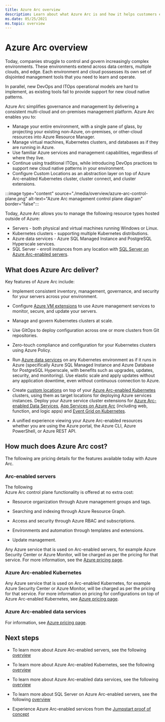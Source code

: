 ```yaml
---
title: Azure Arc overview
description: Learn about what Azure Arc is and how it helps customers enable management and governance of their hybrid resources with other Azure services and features.
ms.date: 05/25/2021
ms.topic: overview
---
```


# Azure Arc overview

Today, companies struggle to control and govern increasingly complex environments. These environments extend across data centers, multiple clouds, and edge. Each environment and cloud possesses its own set of disjointed management tools that you need to learn and operate.

In parallel, new DevOps and ITOps operational models are hard to implement, as existing tools fail to provide support for new cloud native patterns.

Azure Arc simplifies governance and management by delivering a consistent multi-cloud and on-premises management platform. Azure Arc enables you to:
* Manage your entire environment, with a single pane of glass, by projecting your existing non-Azure, on-premises, or other-cloud resources into Azure Resource Manager. 
* Manage virtual machines, Kubernetes clusters, and databases as if they are running in Azure. 
* Use familiar Azure services and management capabilities, regardless of where they live. 
* Continue using traditional ITOps, while introducing DevOps practices to support new cloud native patterns in your environment.
* Configure Custom Locations as an abstraction layer on top of Azure Arc-enabled Kubernetes cluster, cluster connect, and cluster extensions.  

:::image type="content" source="./media/overview/azure-arc-control-plane.png" alt-text="Azure Arc management control plane diagram" border="false":::

Today, Azure Arc allows you to manage the following resource types hosted outside of Azure:

* Servers - both physical and virtual machines running Windows or Linux.
* Kubernetes clusters - supporting multiple Kubernetes distributions.
* Azure data services - Azure SQL Managed Instance and PostgreSQL Hyperscale services.
* SQL Server - enroll instances from any location with [SQL Server on Azure Arc-enabled servers](/sql/sql-server/azure-arc/overview).

## What does Azure Arc deliver?

Key features of Azure Arc include:

* Implement consistent inventory, management, governance, and security for your servers across your environment.

* Configure [Azure VM extensions](./servers/manage-vm-extensions.md) to use Azure management services to monitor, secure, and update your servers.

* Manage and govern Kubernetes clusters at scale.

* Use GitOps to deploy configuration across one or more clusters from Git repositories.

*  Zero-touch compliance and configuration for your Kubernetes clusters using Azure Policy.

* Run [Azure data services](../azure-arc/kubernetes/custom-locations.md) on any Kubernetes environment as if it runs in Azure (specifically Azure SQL Managed Instance and Azure Database for PostgreSQL Hyperscale, with benefits such as upgrades, updates, security, and monitoring). Use elastic scale and apply updates without any application downtime, even without continuous connection to Azure.

* Create [custom locations](./kubernetes/custom-locations.md) on top of your [Azure Arc-enabled Kubernetes](./kubernetes/overview.md) clusters, using them as target locations for deploying Azure services instances. Deploy your Azure service cluster extensions for [Azure Arc-enabled Data Services](./data/create-data-controller-direct-azure-portal.md), [App Services on Azure Arc](../app-service/overview-arc-integration.md) (including web, function, and logic apps) and [Event Grid on Kubernetes](../event-grid/kubernetes/overview.md).

* A unified experience viewing your Azure Arc-enabled resources whether you are using the Azure portal, the Azure CLI, Azure PowerShell, or Azure REST API.

## How much does Azure Arc cost?

The following are pricing details for the features available today with Azure Arc.

### Arc-enabled servers

The following Azure Arc control plane functionality is offered at no extra cost:

* Resource organization through Azure management groups and tags.

* Searching and indexing through Azure Resource Graph.

* Access and security through Azure RBAC and subscriptions.

* Environments and automation through templates and extensions.

* Update management.

Any Azure service that is used on Arc-enabled servers, for example Azure Security Center or Azure Monitor, will be charged as per the pricing for that service. For more information, see the [Azure pricing page](https://azure.microsoft.com/pricing/).

### Azure Arc-enabled Kubernetes

Any Azure service that is used on Arc-enabled Kubernetes, for example Azure Security Center or Azure Monitor, will be charged as per the pricing for that service. For more information on pricing for configurations on top of Azure Arc-enabled Kubernetes, see [Azure pricing page](https://azure.microsoft.com/pricing/).

### Azure Arc-enabled data services

For information, see [Azure pricing page](https://azure.microsoft.com/pricing/).

## Next steps

* To learn more about Azure Arc-enabled servers, see the following [overview](./servers/overview.md)

* To learn more about Azure Arc-enabled Kubernetes, see the following [overview](./kubernetes/overview.md)

* To learn more about Azure Arc-enabled data services, see the following [overview](https://azure.microsoft.com/services/azure-arc/hybrid-data-services/)

* To learn more about SQL Server on Azure Arc-enabled servers, see the following [overview](/sql/sql-server/azure-arc/overview)

* Experience Azure Arc-enabled services from the [Jumpstart proof of concept](https://azurearcjumpstart.io/azure_arc_jumpstart/)
